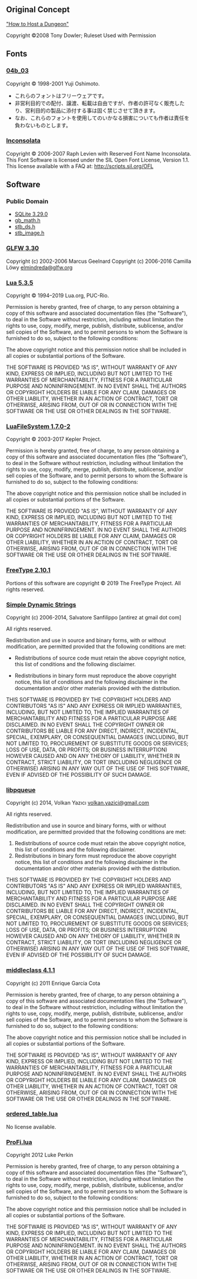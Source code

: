 ## Original Concept
["How to Host a Dungeon"](https://store.tonydowler.com/listing/591021523/how-to-host-a-dungeon-pdf)

Copyright ©2008 Tony Dowler; Ruleset Used with Permission

## Fonts
### [04b_03](http://www.dsg4.com/04/extra/bitmap/index.html)
Copyright © 1998-2001 Yuji Oshimoto.
* これらのフォントはフリーウェアです。
* 非営利目的での配付、譲渡、転載は自由ですが、作者の許可なく販売したり、営利目的の製品に添付する事は固く禁じさせて頂きます。
* なお、これらのフォントを使用してのいかなる損害についても作者は責任を負わないものとします。

### [Inconsolata](http://www.levien.com/type/myfonts/inconsolata.html)
Copyright © 2006-2007 Raph Levien with Reserved Font Name Inconsolata.
This Font Software is licensed under the SIL Open Font License, Version 1.1.
This license available with a FAQ at: http://scripts.sil.org/OFL

## Software
### Public Domain
* [SQLite 3.29.0](https://sqlite.org/index.html)
* [gb_math.h](https://github.com/gingerBill/gb/blob/master/gb_math.h)
* [stb_ds.h](http://nothings.org/stb_ds/)
* [stb_image.h](https://github.com/nothings/stb/blob/master/stb_image.h)

### [GLFW 3.30](https://www.glfw.org/)
Copyright (c) 2002-2006 Marcus Geelnard
Copyright (c) 2006-2016 Camilla Löwy <elmindreda@glfw.org>

### [Lua 5.3.5](http://http://www.lua.org)
Copyright © 1994–2019 Lua.org, PUC-Rio.

Permission is hereby granted, free of charge, to any person 
obtaining a copy of this software and associated documentation 
files (the "Software"), to deal in the Software without 
restriction, including without limitation the rights to use, copy, 
modify, merge, publish, distribute, sublicense, and/or sell copies 
of the Software, and to permit persons to whom the Software is 
furnished to do so, subject to the following conditions:

The above copyright notice and this permission notice shall be 
included in all copies or substantial portions of the Software.

THE SOFTWARE IS PROVIDED "AS IS", WITHOUT WARRANTY OF ANY KIND, 
EXPRESS OR IMPLIED, INCLUDING BUT NOT LIMITED TO THE WARRANTIES OF 
MERCHANTABILITY, FITNESS FOR A PARTICULAR PURPOSE AND 
NONINFRINGEMENT. IN NO EVENT SHALL THE AUTHORS OR COPYRIGHT HOLDERS 
BE LIABLE FOR ANY CLAIM, DAMAGES OR OTHER LIABILITY, WHETHER IN AN 
ACTION OF CONTRACT, TORT OR OTHERWISE, ARISING FROM, OUT OF OR IN 
CONNECTION WITH THE SOFTWARE OR THE USE OR OTHER DEALINGS IN THE 
SOFTWARE. 

### [LuaFileSystem 1.7.0-2](http://keplerproject.github.io/luafilesystem/)
Copyright © 2003-2017 Kepler Project.

Permission is hereby granted, free of charge, to any person
obtaining a copy of this software and associated documentation
files (the "Software"), to deal in the Software without
restriction, including without limitation the rights to use, copy,
modify, merge, publish, distribute, sublicense, and/or sell copies
of the Software, and to permit persons to whom the Software is
furnished to do so, subject to the following conditions:

The above copyright notice and this permission notice shall be
included in all copies or substantial portions of the Software.

THE SOFTWARE IS PROVIDED "AS IS", WITHOUT WARRANTY OF ANY KIND,
EXPRESS OR IMPLIED, INCLUDING BUT NOT LIMITED TO THE WARRANTIES OF
MERCHANTABILITY, FITNESS FOR A PARTICULAR PURPOSE AND
NONINFRINGEMENT. IN NO EVENT SHALL THE AUTHORS OR COPYRIGHT HOLDERS
BE LIABLE FOR ANY CLAIM, DAMAGES OR OTHER LIABILITY, WHETHER IN AN
ACTION OF CONTRACT, TORT OR OTHERWISE, ARISING FROM, OUT OF OR IN
CONNECTION WITH THE SOFTWARE OR THE USE OR OTHER DEALINGS IN THE
SOFTWARE.

### [FreeType 2.10.1](https://www.freetype.org)
Portions of this software are copyright © 2019 The FreeType Project. 
All rights reserved.

### [Simple Dynamic Strings](https://github.com/antirez/sds)
Copyright (c) 2006-2014, Salvatore Sanfilippo [antirez at gmail dot com]

All rights reserved.

Redistribution and use in source and binary forms, with or without
modification, are permitted provided that the following conditions are met:

* Redistributions of source code must retain the above copyright notice,
  this list of conditions and the following disclaimer.

* Redistributions in binary form must reproduce the above copyright notice,
  this list of conditions and the following disclaimer in the documentation
  and/or other materials provided with the distribution.

THIS SOFTWARE IS PROVIDED BY THE COPYRIGHT HOLDERS AND CONTRIBUTORS "AS IS" AND
ANY EXPRESS OR IMPLIED WARRANTIES, INCLUDING, BUT NOT LIMITED TO, THE IMPLIED
WARRANTIES OF MERCHANTABILITY AND FITNESS FOR A PARTICULAR PURPOSE ARE
DISCLAIMED. IN NO EVENT SHALL THE COPYRIGHT OWNER OR CONTRIBUTORS BE LIABLE FOR
ANY DIRECT, INDIRECT, INCIDENTAL, SPECIAL, EXEMPLARY, OR CONSEQUENTIAL DAMAGES
(INCLUDING, BUT NOT LIMITED TO, PROCUREMENT OF SUBSTITUTE GOODS OR SERVICES;
LOSS OF USE, DATA, OR PROFITS; OR BUSINESS INTERRUPTION) HOWEVER CAUSED AND ON
ANY THEORY OF LIABILITY, WHETHER IN CONTRACT, STRICT LIABILITY, OR TORT
(INCLUDING NEGLIGENCE OR OTHERWISE) ARISING IN ANY WAY OUT OF THE USE OF THIS
SOFTWARE, EVEN IF ADVISED OF THE POSSIBILITY OF SUCH DAMAGE.

### [libpqueue](https://github.com/antirez/sds)
Copyright (c) 2014, Volkan Yazıcı <volkan.yazici@gmail.com>

All rights reserved.

Redistribution and use in source and binary forms, with or without
modification, are permitted provided that the following conditions are met:

1. Redistributions of source code must retain the above copyright notice, this
   list of conditions and the following disclaimer.
2. Redistributions in binary form must reproduce the above copyright notice,
   this list of conditions and the following disclaimer in the documentation
   and/or other materials provided with the distribution.

THIS SOFTWARE IS PROVIDED BY THE COPYRIGHT HOLDERS AND CONTRIBUTORS "AS IS" AND
ANY EXPRESS OR IMPLIED WARRANTIES, INCLUDING, BUT NOT LIMITED TO, THE IMPLIED
WARRANTIES OF MERCHANTABILITY AND FITNESS FOR A PARTICULAR PURPOSE ARE
DISCLAIMED. IN NO EVENT SHALL THE COPYRIGHT OWNER OR CONTRIBUTORS BE LIABLE FOR
ANY DIRECT, INDIRECT, INCIDENTAL, SPECIAL, EXEMPLARY, OR CONSEQUENTIAL DAMAGES
(INCLUDING, BUT NOT LIMITED TO, PROCUREMENT OF SUBSTITUTE GOODS OR SERVICES;
LOSS OF USE, DATA, OR PROFITS; OR BUSINESS INTERRUPTION) HOWEVER CAUSED AND
ON ANY THEORY OF LIABILITY, WHETHER IN CONTRACT, STRICT LIABILITY, OR TORT
(INCLUDING NEGLIGENCE OR OTHERWISE) ARISING IN ANY WAY OUT OF THE USE OF THIS
SOFTWARE, EVEN IF ADVISED OF THE POSSIBILITY OF SUCH DAMAGE.

### [middleclass 4.1.1](https://github.com/kikito/middleclass)
Copyright (c) 2011 Enrique García Cota

Permission is hereby granted, free of charge, to any person obtaining a
copy of this software and associated documentation files (the
"Software"), to deal in the Software without restriction, including
without limitation the rights to use, copy, modify, merge, publish,
distribute, sublicense, and/or sell copies of the Software, and to
permit persons to whom the Software is furnished to do so, subject to
the following conditions:

The above copyright notice and this permission notice shall be included
in all copies or substantial portions of the Software.

THE SOFTWARE IS PROVIDED "AS IS", WITHOUT WARRANTY OF ANY KIND, EXPRESS
OR IMPLIED, INCLUDING BUT NOT LIMITED TO THE WARRANTIES OF
MERCHANTABILITY, FITNESS FOR A PARTICULAR PURPOSE AND NONINFRINGEMENT.
IN NO EVENT SHALL THE AUTHORS OR COPYRIGHT HOLDERS BE LIABLE FOR ANY
CLAIM, DAMAGES OR OTHER LIABILITY, WHETHER IN AN ACTION OF CONTRACT,
TORT OR OTHERWISE, ARISING FROM, OUT OF OR IN CONNECTION WITH THE
SOFTWARE OR THE USE OR OTHER DEALINGS IN THE SOFTWARE.

### [ordered_table.lua](https://gist.github.com/RyanPattison/0f7307ee39a5238270a0)
No license available.

### [ProFi.lua](https://github.com/mindreframer/ProFi.lua)
Copyright 2012 Luke Perkin

Permission is hereby granted, free of charge, to any person obtaining a
copy of this software and associated documentation files (the
"Software"), to deal in the Software without restriction, including
without limitation the rights to use, copy, modify, merge, publish,
distribute, sublicense, and/or sell copies of the Software, and to
permit persons to whom the Software is furnished to do so, subject to
the following conditions:

The above copyright notice and this permission notice shall be included
in all copies or substantial portions of the Software.

THE SOFTWARE IS PROVIDED "AS IS", WITHOUT WARRANTY OF ANY KIND, EXPRESS
OR IMPLIED, INCLUDING BUT NOT LIMITED TO THE WARRANTIES OF
MERCHANTABILITY, FITNESS FOR A PARTICULAR PURPOSE AND NONINFRINGEMENT.
IN NO EVENT SHALL THE AUTHORS OR COPYRIGHT HOLDERS BE LIABLE FOR ANY
CLAIM, DAMAGES OR OTHER LIABILITY, WHETHER IN AN ACTION OF CONTRACT,
TORT OR OTHERWISE, ARISING FROM, OUT OF OR IN CONNECTION WITH THE
SOFTWARE OR THE USE OR OTHER DEALINGS IN THE SOFTWARE.
